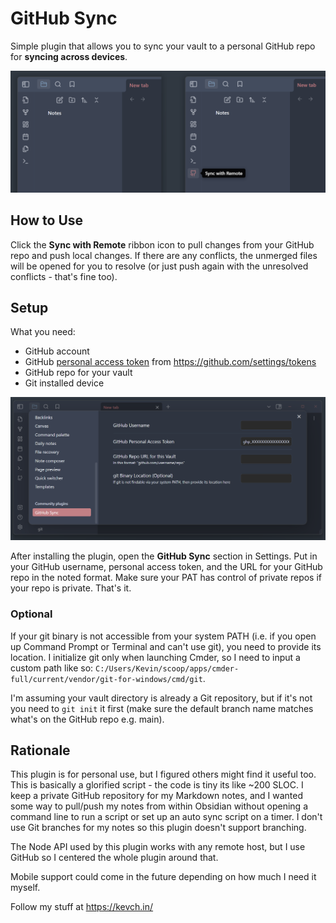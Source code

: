 # GitHub Sync

Simple plugin that allows you to sync your vault to a personal GitHub repo for **syncing across devices**.

![](screenshots/ribbon-button.png)

## How to Use
Click the **Sync with Remote** ribbon icon to pull changes from your GitHub repo and push local changes. 
If there are any conflicts, the unmerged files will be opened for you to resolve (or just push again with the unresolved conflicts - that's fine too).

## Setup
What you need:
- GitHub account
- GitHub [personal access token](https://docs.github.com/en/authentication/keeping-your-account-and-data-secure/managing-your-personal-access-tokens) from https://github.com/settings/tokens
- GitHub repo for your vault
- Git installed device

![](screenshots/settings.png)

After installing the plugin, open the **GitHub Sync** section in Settings. Put in your GitHub username, personal access token, and the URL for your GitHub repo in the noted format. Make sure your PAT has control of private repos if your repo is private. That's it.

### Optional

If your git binary is not accessible from your system PATH (i.e. if you open up Command Prompt or Terminal and can't use git), you need to provide its location. I initialize git only when launching Cmder, so I need to input a custom path like so: `C:/Users/Kevin/scoop/apps/cmder-full/current/vendor/git-for-windows/cmd/git`.

I'm assuming your vault directory is already a Git repository, but if it's not you need to `git init` it first (make sure the default branch name matches what's on the GitHub repo e.g. main).
## Rationale

This plugin is for personal use, but I figured others might find it useful too. This is basically a glorified script - the code is tiny its like ~200 SLOC.
I keep a private GitHub repository for my Markdown notes, and I wanted some way to pull/push my notes from within Obsidian without opening a command line to run a script or set up an auto sync script on a timer. I don't use Git branches for my notes so this plugin doesn't support branching. 

The Node API used by this plugin works with any remote host, but I use GitHub so I centered the whole plugin around that.

Mobile support could come in the future depending on how much I need it myself.

Follow my stuff at https://kevch.in/

